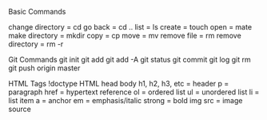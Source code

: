 Basic Commands

change directory = cd
go back = cd ..
list = ls
create = touch
open = mate
make directory = mkdir
copy = cp
move = mv
remove file = rm
remove directory = rm -r

Git Commands
git init
git add 
git add -A
git status
git commit
git log
git rm
git push origin master

HTML Tags
!doctype HTML
head
body
h1, h2, h3, etc = header
p =  paragraph
href = hypertext reference
ol = ordered list
ul = unordered list
li = list item
a = anchor
em = emphasis/italic
strong = bold
img src = image source